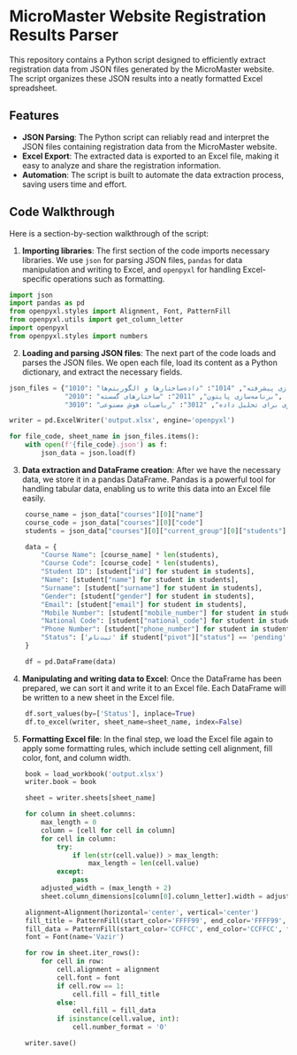 # MicroMaster Website Registration Results Parser

This repository contains a Python script designed to efficiently extract registration data from JSON files generated by the MicroMaster website. The script organizes these JSON results into a neatly formatted Excel spreadsheet.

## Features

- **JSON Parsing**: The Python script can reliably read and interpret the JSON files containing registration data from the MicroMaster website.
- **Excel Export**: The extracted data is exported to an Excel file, making it easy to analyze and share the registration information.
- **Automation**: The script is built to automate the data extraction process, saving users time and effort.

## Code Walkthrough

Here is a section-by-section walkthrough of the script:

1. **Importing libraries**: The first section of the code imports necessary libraries. We use `json` for parsing JSON files, `pandas` for data manipulation and writing to Excel, and `openpyxl` for handling Excel-specific operations such as formatting.

```python
import json
import pandas as pd
from openpyxl.styles import Alignment, Font, PatternFill
from openpyxl.utils import get_column_letter
import openpyxl
from openpyxl.styles import numbers
```

2. **Loading and parsing JSON files**: The next part of the code loads and parses the JSON files. We open each file, load its content as a Python dictionary, and extract the necessary fields.

```python
json_files = {"1010": "برنامه‌سازی پیشرفته", "1014": "داده‌ساختارها و الگوریتم‌ها", 
              "2010": "برنامه‌سازی پایتون", "2011": "ساختارهای گسسته",
              "3010": "برنامه‌سازی برای تحلیل داده", "3012": "ریاضیات هوش مصنوعی"}

writer = pd.ExcelWriter('output.xlsx', engine='openpyxl')

for file_code, sheet_name in json_files.items():
    with open(f'{file_code}.json') as f:
        json_data = json.load(f)
```

3. **Data extraction and DataFrame creation**: After we have the necessary data, we store it in a pandas DataFrame. Pandas is a powerful tool for handling tabular data, enabling us to write this data into an Excel file easily.

```python
    course_name = json_data["courses"][0]["name"]
    course_code = json_data["courses"][0]["code"]
    students = json_data["courses"][0]["current_group"][0]["students"]

    data = {
        "Course Name": [course_name] * len(students),
        "Course Code": [course_code] * len(students),
        "Student ID": [student["id"] for student in students],
        "Name": [student["name"] for student in students],
        "Surname": [student["surname"] for student in students],
        "Gender": [student["gender"] for student in students],
        "Email": [student["email"] for student in students],
        "Mobile Number": [student["mobile_number"] for student in students],
        "National Code": [student["national_code"] for student in students],
        "Phone Number": [student["phone_number"] for student in students],
        "Status": ['ثبت‌نام' if student["pivot"]["status"] == 'pending' else 'کردیت' for student in students],
    }

    df = pd.DataFrame(data)
```

4. **Manipulating and writing data to Excel**: Once the DataFrame has been prepared, we can sort it and write it to an Excel file. Each DataFrame will be written to a new sheet in the Excel file.

```python
    df.sort_values(by=['Status'], inplace=True)
    df.to_excel(writer, sheet_name=sheet_name, index=False)
```

5. **Formatting Excel file**: In the final step, we load the Excel file again to apply some formatting rules, which include setting cell alignment, fill color, font, and column width.

```python
    book = load_workbook('output.xlsx')
    writer.book = book

    sheet = writer.sheets[sheet_name]

    for column in sheet.columns:
        max_length = 0
        column = [cell for cell in column]
        for cell in column:
            try:
                if len(str(cell.value)) > max_length:
                    max_length = len(cell.value)
            except:
                pass
        adjusted_width = (max_length + 2)
        sheet.column_dimensions[column[0].column_letter].width = adjusted_width

    alignment=Alignment(horizontal='center', vertical='center')
    fill_title = PatternFill(start_color='FFFF99', end_color='FFFF99', fill_type='solid')
    fill_data = PatternFill(start_color='CCFFCC', end_color='CCFFCC', fill_type='solid')
    font = Font(name='Vazir')

    for row in sheet.iter_rows():
        for cell in row:
            cell.alignment = alignment
            cell.font = font
            if cell.row == 1:
                cell.fill = fill_title
            else:
                cell.fill = fill_data
            if isinstance(cell.value, int):
                cell.number_format = '0'

    writer.save()
```

